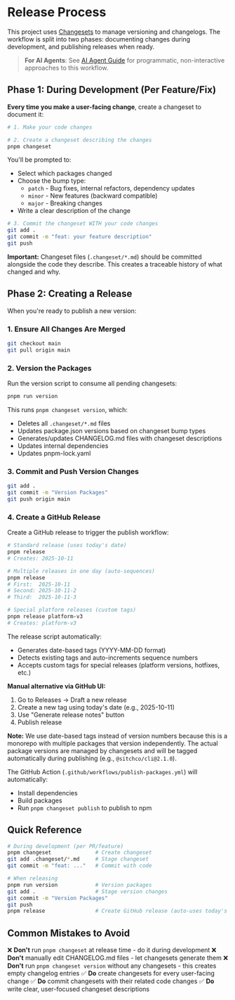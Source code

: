 # Release Process

This project uses [Changesets](https://github.com/changesets/changesets) to manage versioning and changelogs. The workflow is split into two phases: documenting changes during development, and publishing releases when ready.

> **For AI Agents**: See [AI Agent Guide](./ai-agent-guide.md) for programmatic, non-interactive approaches to this workflow.

## Phase 1: During Development (Per Feature/Fix)

**Every time you make a user-facing change**, create a changeset to document it:

```bash
# 1. Make your code changes

# 2. Create a changeset describing the changes
pnpm changeset
```

You'll be prompted to:

- Select which packages changed
- Choose the bump type:
    - `patch` - Bug fixes, internal refactors, dependency updates
    - `minor` - New features (backward compatible)
    - `major` - Breaking changes
- Write a clear description of the change

```bash
# 3. Commit the changeset WITH your code changes
git add .
git commit -m "feat: your feature description"
git push
```

**Important:** Changeset files (`.changeset/*.md`) should be committed alongside the code they describe. This creates a traceable history of what changed and why.

## Phase 2: Creating a Release

When you're ready to publish a new version:

### 1. Ensure All Changes Are Merged

```bash
git checkout main
git pull origin main
```

### 2. Version the Packages

Run the version script to consume all pending changesets:

```bash
pnpm run version
```

This runs `pnpm changeset version`, which:

- Deletes all `.changeset/*.md` files
- Updates package.json versions based on changeset bump types
- Generates/updates CHANGELOG.md files with changeset descriptions
- Updates internal dependencies
- Updates pnpm-lock.yaml

### 3. Commit and Push Version Changes

```bash
git add .
git commit -m "Version Packages"
git push origin main
```

### 4. Create a GitHub Release

Create a GitHub release to trigger the publish workflow:

```bash
# Standard release (uses today's date)
pnpm release
# Creates: 2025-10-11

# Multiple releases in one day (auto-sequences)
pnpm release
# First:  2025-10-11
# Second: 2025-10-11-2
# Third:  2025-10-11-3

# Special platform releases (custom tags)
pnpm release platform-v3
# Creates: platform-v3
```

The release script automatically:

- Generates date-based tags (YYYY-MM-DD format)
- Detects existing tags and auto-increments sequence numbers
- Accepts custom tags for special releases (platform versions, hotfixes, etc.)

**Manual alternative via GitHub UI:**

1. Go to Releases → Draft a new release
2. Create a new tag using today's date (e.g., 2025-10-11)
3. Use "Generate release notes" button
4. Publish release

**Note:** We use date-based tags instead of version numbers because this is a monorepo with multiple packages that version independently. The actual package versions are managed by changesets and will be tagged automatically during publishing (e.g., `@sitchco/cli@2.1.0`).

The GitHub Action (`.github/workflows/publish-packages.yml`) will automatically:

- Install dependencies
- Build packages
- Run `pnpm changeset publish` to publish to npm

## Quick Reference

```bash
# During development (per PR/feature)
pnpm changeset              # Create changeset
git add .changeset/*.md     # Stage changeset
git commit -m "feat: ..."   # Commit with code

# When releasing
pnpm run version            # Version packages
git add .                   # Stage version changes
git commit -m "Version Packages"
git push
pnpm release                # Create GitHub release (auto-uses today's date)
```

## Common Mistakes to Avoid

❌ **Don't** run `pnpm changeset` at release time - do it during development
❌ **Don't** manually edit CHANGELOG.md files - let changesets generate them
❌ **Don't** run `pnpm changeset version` without any changesets - this creates empty changelog entries
✅ **Do** create changesets for every user-facing change
✅ **Do** commit changesets with their related code changes
✅ **Do** write clear, user-focused changeset descriptions
